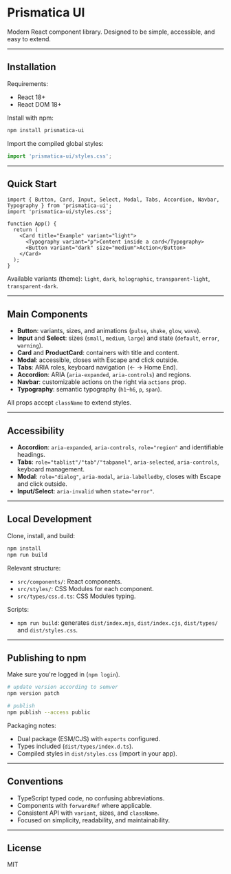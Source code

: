 # Prismatica UI

Modern React component library. Designed to be simple, accessible, and easy to extend.

---

## Installation

Requirements:

- React 18+
- React DOM 18+

Install with npm:

```bash
npm install prismatica-ui
```

Import the compiled global styles:

```ts
import 'prismatica-ui/styles.css';
```

---

## Quick Start

```tsx
import { Button, Card, Input, Select, Modal, Tabs, Accordion, Navbar, Typography } from 'prismatica-ui';
import 'prismatica-ui/styles.css';

function App() {
  return (
    <Card title="Example" variant="light">
      <Typography variant="p">Content inside a card</Typography>
      <Button variant="dark" size="medium">Action</Button>
    </Card>
  );
}
```

Available variants (theme): `light`, `dark`, `holographic`, `transparent-light`, `transparent-dark`.

---

## Main Components

- **Button**: variants, sizes, and animations (`pulse`, `shake`, `glow`, `wave`).
- **Input** and **Select**: sizes (`small`, `medium`, `large`) and state (`default`, `error`, `warning`).
- **Card** and **ProductCard**: containers with title and content.
- **Modal**: accessible, closes with Escape and click outside.
- **Tabs**: ARIA roles, keyboard navigation (← → Home End).
- **Accordion**: ARIA (`aria-expanded`, `aria-controls`) and regions.
- **Navbar**: customizable actions on the right via `actions` prop.
- **Typography**: semantic typography (`h1`–`h6`, `p`, `span`).

All props accept `className` to extend styles.

---

## Accessibility

- **Accordion**: `aria-expanded`, `aria-controls`, `role="region"` and identifiable headings.
- **Tabs**: `role="tablist"/"tab"/"tabpanel"`, `aria-selected`, `aria-controls`, keyboard management.
- **Modal**: `role="dialog"`, `aria-modal`, `aria-labelledby`, closes with Escape and click outside.
- **Input/Select**: `aria-invalid` when `state="error"`.

---

## Local Development

Clone, install, and build:

```bash
npm install
npm run build
```

Relevant structure:

- `src/components/`: React components.
- `src/styles/`: CSS Modules for each component.
- `src/types/css.d.ts`: CSS Modules typing.

Scripts:

- `npm run build`: generates `dist/index.mjs`, `dist/index.cjs`, `dist/types/` and `dist/styles.css`.

---

## Publishing to npm

Make sure you're logged in (`npm login`).

```bash
# update version according to semver
npm version patch

# publish
npm publish --access public
```

Packaging notes:

- Dual package (ESM/CJS) with `exports` configured.
- Types included (`dist/types/index.d.ts`).
- Compiled styles in `dist/styles.css` (import in your app).

---

## Conventions

- TypeScript typed code, no confusing abbreviations.
- Components with `forwardRef` where applicable.
- Consistent API with `variant`, sizes, and `className`.
- Focused on simplicity, readability, and maintainability.

---

## License

MIT
